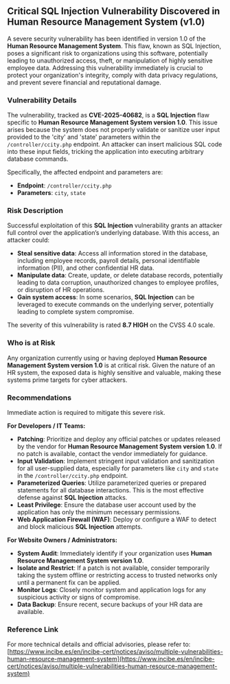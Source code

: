 ## Critical SQL Injection Vulnerability Discovered in Human Resource Management System (v1.0)

A severe security vulnerability has been identified in version 1.0 of the **Human Resource Management System**. This flaw, known as SQL Injection, poses a significant risk to organizations using this software, potentially leading to unauthorized access, theft, or manipulation of highly sensitive employee data. Addressing this vulnerability immediately is crucial to protect your organization's integrity, comply with data privacy regulations, and prevent severe financial and reputational damage.

### Vulnerability Details

The vulnerability, tracked as **CVE-2025-40682**, is a **SQL Injection** flaw specific to **Human Resource Management System version 1.0**. This issue arises because the system does not properly validate or sanitize user input provided to the 'city' and 'state' parameters within the `/controller/ccity.php` endpoint. An attacker can insert malicious SQL code into these input fields, tricking the application into executing arbitrary database commands.

Specifically, the affected endpoint and parameters are:
*   **Endpoint**: `/controller/ccity.php`
*   **Parameters**: `city`, `state`

### Risk Description

Successful exploitation of this **SQL Injection** vulnerability grants an attacker full control over the application’s underlying database. With this access, an attacker could:

*   **Steal sensitive data**: Access all information stored in the database, including employee records, payroll details, personal identifiable information (PII), and other confidential HR data.
*   **Manipulate data**: Create, update, or delete database records, potentially leading to data corruption, unauthorized changes to employee profiles, or disruption of HR operations.
*   **Gain system access**: In some scenarios, **SQL Injection** can be leveraged to execute commands on the underlying server, potentially leading to complete system compromise.

The severity of this vulnerability is rated **8.7 HIGH** on the CVSS 4.0 scale.

### Who is at Risk

Any organization currently using or having deployed **Human Resource Management System version 1.0** is at critical risk. Given the nature of an HR system, the exposed data is highly sensitive and valuable, making these systems prime targets for cyber attackers.

### Recommendations

Immediate action is required to mitigate this severe risk.

**For Developers / IT Teams:**

*   **Patching**: Prioritize and deploy any official patches or updates released by the vendor for **Human Resource Management System version 1.0**. If no patch is available, contact the vendor immediately for guidance.
*   **Input Validation**: Implement stringent input validation and sanitization for all user-supplied data, especially for parameters like `city` and `state` in the `/controller/ccity.php` endpoint.
*   **Parameterized Queries**: Utilize parameterized queries or prepared statements for all database interactions. This is the most effective defense against **SQL Injection** attacks.
*   **Least Privilege**: Ensure the database user account used by the application has only the minimum necessary permissions.
*   **Web Application Firewall (WAF)**: Deploy or configure a WAF to detect and block malicious **SQL Injection** attempts.

**For Website Owners / Administrators:**

*   **System Audit**: Immediately identify if your organization uses **Human Resource Management System version 1.0**.
*   **Isolate and Restrict**: If a patch is not available, consider temporarily taking the system offline or restricting access to trusted networks only until a permanent fix can be applied.
*   **Monitor Logs**: Closely monitor system and application logs for any suspicious activity or signs of compromise.
*   **Data Backup**: Ensure recent, secure backups of your HR data are available.

### Reference Link

For more technical details and official advisories, please refer to:
[https://www.incibe.es/en/incibe-cert/notices/aviso/multiple-vulnerabilities-human-resource-management-system](https://www.incibe.es/en/incibe-cert/notices/aviso/multiple-vulnerabilities-human-resource-management-system)